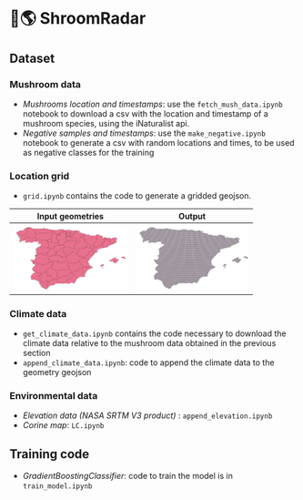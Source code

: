 # 🍄🌎 ShroomRadar


## Dataset

### Mushroom data

- *Mushrooms location and timestamps*: use the `fetch_mush_data.ipynb` notebook to download a csv with the location and timestamp of a mushroom species, using the iNaturalist api. 
- *Negative samples and timestamps*: use the `make_negative.ipynb` notebook to generate a csv with random locations and times, to be used as negative classes for the training

### Location grid

- `grid.ipynb` contains the code to generate a gridded geojson. 

Input geometries             |  Output
:-------------------------:|:-------------------------:
<img src="assets/map.png" alt="drawing" width="200"/>  |  <img src="assets/grid.png" alt="drawing" width="200"/>



### Climate data

- `get_climate_data.ipynb` contains the code necessary to download the climate data relative to the mushroom data obtained in the previous section
- `append_climate_data.ipynb`: code to append the climate data to the geometry geojson

### Environmental data

- *Elevation data (NASA SRTM V3 product)* : `append_elevation.ipynb`
- *Corine map*: `LC.ipynb` 

## Training code

- *GradientBoostingClassifier*: code to train the model is in `train_model.ipynb`